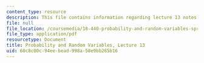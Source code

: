 ```yaml
---
content_type: resource
description: This file contains information regarding lecture 13 notes.
file: null
file_location: /coursemedia/18-440-probability-and-random-variables-spring-2014/60c8c00c94eebead998a50e9bb265b16_MIT18_440S14_Lecture13.pdf
file_type: application/pdf
resourcetype: Document
title: Probability and Random Variables, Lecture 13
uid: 60c8c00c-94ee-bead-998a-50e9bb265b16
---
```

